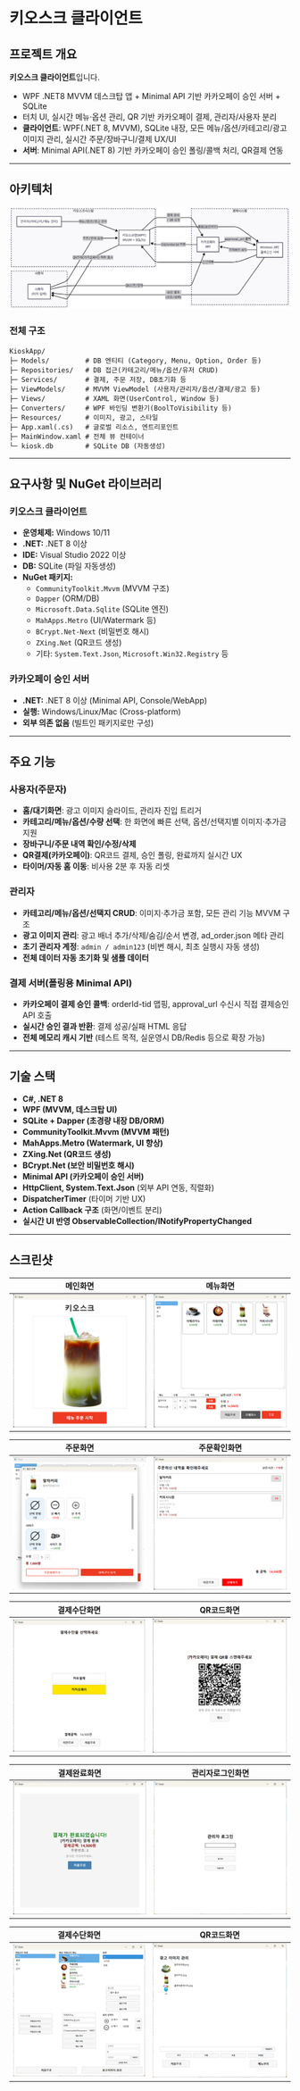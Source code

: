 # 키오스크 클라이언트

## 프로젝트 개요
  **키오스크 클라이언트**입니다.  
- WPF .NET8 MVVM 데스크탑 앱 + Minimal API 기반 카카오페이 승인 서버 + SQLite
- 터치 UI, 실시간 메뉴·옵션 관리, QR 기반 카카오페이 결제, 관리자/사용자 분리
- **클라이언트**: WPF(.NET 8, MVVM), SQLite 내장, 모든 메뉴/옵션/카테고리/광고 이미지 관리, 실시간 주문/장바구니/결제 UX/UI
- **서버**: Minimal API(.NET 8) 기반 카카오페이 승인 폴링/콜백 처리, QR결제 연동

---

## 아키텍처
![아키텍쳐](Screenshots/KioskArchitecture.png)
### 전체 구조

```plaintext
KioskApp/
├─ Models/         # DB 엔티티 (Category, Menu, Option, Order 등)
├─ Repositories/   # DB 접근(카테고리/메뉴/옵션/유저 CRUD)
├─ Services/       # 결제, 주문 저장, DB초기화 등
├─ ViewModels/     # MVVM ViewModel (사용자/관리자/옵션/결제/광고 등)
├─ Views/          # XAML 화면(UserControl, Window 등)
├─ Converters/     # WPF 바인딩 변환기(BoolToVisibility 등)
├─ Resources/      # 이미지, 광고, 스타일
├─ App.xaml(.cs)   # 글로벌 리소스, 엔트리포인트
├─ MainWindow.xaml # 전체 뷰 컨테이너
└─ kiosk.db        # SQLite DB (자동생성)
```

---

## 요구사항 및 NuGet 라이브러리

### 키오스크 클라이언트
- **운영체제:** Windows 10/11
- **.NET:** .NET 8 이상
- **IDE:** Visual Studio 2022 이상
- **DB:** SQLite (파일 자동생성)
- **NuGet 패키지:**
  - `CommunityToolkit.Mvvm` (MVVM 구조)
  - `Dapper` (ORM/DB)
  - `Microsoft.Data.Sqlite` (SQLite 엔진)
  - `MahApps.Metro` (UI/Watermark 등)
  - `BCrypt.Net-Next` (비밀번호 해시)
  - `ZXing.Net` (QR코드 생성)
  - 기타: `System.Text.Json`, `Microsoft.Win32.Registry` 등

### 카카오페이 승인 서버
- **.NET:** .NET 8 이상 (Minimal API, Console/WebApp)
- **실행:** Windows/Linux/Mac (Cross-platform)
- **외부 의존 없음** (빌트인 패키지로만 구성)

---

## 주요 기능

### 사용자(주문자)
- **홈/대기화면**: 광고 이미지 슬라이드, 관리자 진입 트리거
- **카테고리/메뉴/옵션/수량 선택**: 한 화면에 빠른 선택, 옵션/선택지별 이미지·추가금 지원
- **장바구니/주문 내역 확인/수정/삭제**
- **QR결제(카카오페이)**: QR코드 결제, 승인 폴링, 완료까지 실시간 UX
- **타이머/자동 홈 이동**: 비사용 2분 후 자동 리셋

### 관리자
- **카테고리/메뉴/옵션/선택지 CRUD**: 이미지·추가금 포함, 모든 관리 기능 MVVM 구조
- **광고 이미지 관리**: 광고 배너 추가/삭제/숨김/순서 변경, ad_order.json 메타 관리
- **초기 관리자 계정**: `admin / admin123` (비번 해시, 최초 실행시 자동 생성)
- **전체 데이터 자동 초기화 및 샘플 데이터**

### 결제 서버(폴링용 Minimal API)
- **카카오페이 결제 승인 콜백**: orderId-tid 맵핑, approval_url 수신시 직접 결제승인 API 호출
- **실시간 승인 결과 반환**: 결제 성공/실패 HTML 응답
- **전체 메모리 캐시 기반** (테스트 목적, 실운영시 DB/Redis 등으로 확장 가능)

---

## 기술 스택

- **C#, .NET 8**
- **WPF (MVVM, 데스크탑 UI)**
- **SQLite + Dapper (초경량 내장 DB/ORM)**
- **CommunityToolkit.Mvvm (MVVM 패턴)**
- **MahApps.Metro (Watermark, UI 향상)**
- **ZXing.Net (QR코드 생성)**
- **BCrypt.Net (보안 비밀번호 해시)**
- **Minimal API (카카오페이 승인 서버)**
- **HttpClient, System.Text.Json** (외부 API 연동, 직렬화)
- **DispatcherTimer** (타이머 기반 UX)
- **Action Callback 구조** (화면/이벤트 분리)
- **실시간 UI 반영 ObservableCollection/INotifyPropertyChanged**

---

## 스크린샷

| 메인화면 | 메뉴화면 |
|----------|----------|
| ![](Screenshots/Kiosk_11.png) | ![](Screenshots/Kiosk_22.png) |

| 주문화면 | 주문확인화면 |
|----------|--------------|
| ![](Screenshots/Kiosk_33.png) | ![](Screenshots/Kiosk_44.png) |

| 결제수단화면 | QR코드화면 |
|----------|--------------|
| ![](Screenshots/Kiosk_55.png) | ![](Screenshots/Kiosk_66.png) |

| 결제완료화면 | 관리자로그인화면 |
|----------|--------------|
| ![](Screenshots/Kiosk_77.png) | ![](Screenshots/KioskAdmin_11.png) |


| 결제수단화면 | QR코드화면 |
|----------|--------------|
| ![](Screenshots/KioskAdmin_22.png) | ![](Screenshots/KioskAdmin_33.png) |


